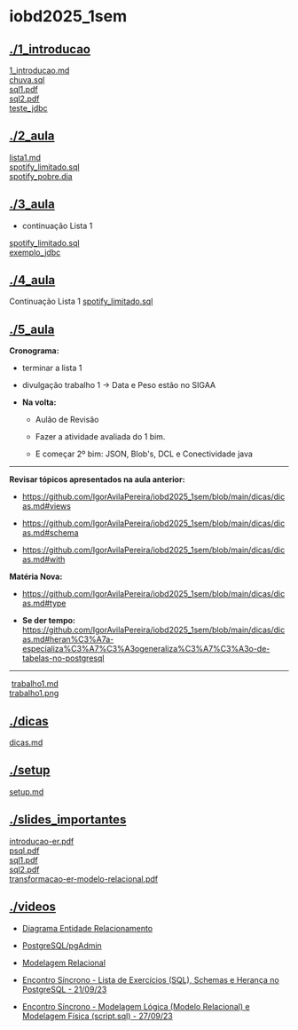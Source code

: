# iobd2025_1sem <br>
## [./1_introducao](https://github.com/IgorAvilaPereira/iobd2025_1sem/tree/main/./1_introducao) <br>
[1_introducao.md](https://github.com/IgorAvilaPereira/iobd2025_1sem/blob/main/./1_introducao/1_introducao.md) <br>
[chuva.sql](https://github.com/IgorAvilaPereira/iobd2025_1sem/blob/main/./1_introducao/chuva.sql) <br>
[sql1.pdf](https://github.com/IgorAvilaPereira/iobd2025_1sem/blob/main/./1_introducao/sql1.pdf) <br>
[sql2.pdf](https://github.com/IgorAvilaPereira/iobd2025_1sem/blob/main/./1_introducao/sql2.pdf) <br>
[teste_jdbc](https://github.com/IgorAvilaPereira/iobd2025_1sem/blob/main/./1_introducao/teste_jdbc) <br>
## [./2_aula](https://github.com/IgorAvilaPereira/iobd2025_1sem/tree/main/./2_aula) <br>
[lista1.md](https://github.com/IgorAvilaPereira/iobd2025_1sem/blob/main/./2_aula/lista1.md) <br>
[spotify_limitado.sql](https://github.com/IgorAvilaPereira/iobd2025_1sem/blob/main/./2_aula/spotify_limitado.sql) <br>
[spotify_pobre.dia](https://github.com/IgorAvilaPereira/iobd2025_1sem/blob/main/./2_aula/spotify_pobre.dia) <br>
## [./3_aula](https://github.com/IgorAvilaPereira/iobd2025_1sem/tree/main/./3_aula) <br>
* continuação Lista 1 


[spotify_limitado.sql](https://github.com/IgorAvilaPereira/iobd2025_1sem/blob/main/./3_aula/spotify_limitado.sql) <br>
[exemplo_jdbc](https://github.com/IgorAvilaPereira/iobd2025_1sem/blob/main/./3_aula/exemplo_jdbc) <br>
## [./4_aula](https://github.com/IgorAvilaPereira/iobd2025_1sem/tree/main/./4_aula) <br>
Continuação Lista 1
[spotify_limitado.sql](https://github.com/IgorAvilaPereira/iobd2025_1sem/blob/main/./4_aula/spotify_limitado.sql) <br>
## [./5_aula](https://github.com/IgorAvilaPereira/iobd2025_1sem/tree/main/./5_aula) <br>
**Cronograma:**

* terminar a lista 1

* divulgação trabalho 1 -> Data e Peso estão no SIGAA

* **Na volta:**

    * Aulão de Revisão
    
    * Fazer a atividade avaliada do 1 bim.
    
     * E começar 2º bim:  JSON, Blob's, DCL e Conectividade java

***

**Revisar tópicos apresentados na aula anterior:**

* https://github.com/IgorAvilaPereira/iobd2025_1sem/blob/main/dicas/dicas.md#views

* https://github.com/IgorAvilaPereira/iobd2025_1sem/blob/main/dicas/dicas.md#schema

* https://github.com/IgorAvilaPereira/iobd2025_1sem/blob/main/dicas/dicas.md#with


**Matéria Nova:**

* https://github.com/IgorAvilaPereira/iobd2025_1sem/blob/main/dicas/dicas.md#type

* **Se der tempo:** https://github.com/IgorAvilaPereira/iobd2025_1sem/blob/main/dicas/dicas.md#heran%C3%A7a-especializa%C3%A7%C3%A3ogeneraliza%C3%A7%C3%A3o-de-tabelas-no-postgresql

***

&nbsp;[trabalho1.md](https://github.com/IgorAvilaPereira/iobd2025_1sem/blob/main/./5_aula/trabalho1.md) <br>
[trabalho1.png](https://github.com/IgorAvilaPereira/iobd2025_1sem/blob/main/./5_aula/trabalho1.png) <br>
## [./dicas](https://github.com/IgorAvilaPereira/iobd2025_1sem/tree/main/./dicas) <br>
[dicas.md](https://github.com/IgorAvilaPereira/iobd2025_1sem/blob/main/./dicas/dicas.md) <br>
## [./setup](https://github.com/IgorAvilaPereira/iobd2025_1sem/tree/main/./setup) <br>
[setup.md](https://github.com/IgorAvilaPereira/iobd2025_1sem/blob/main/./setup/setup.md) <br>
## [./slides_importantes](https://github.com/IgorAvilaPereira/iobd2025_1sem/tree/main/./slides_importantes) <br>
[introducao-er.pdf](https://github.com/IgorAvilaPereira/iobd2025_1sem/blob/main/./slides_importantes/introducao-er.pdf) <br>
[psql.pdf](https://github.com/IgorAvilaPereira/iobd2025_1sem/blob/main/./slides_importantes/psql.pdf) <br>
[sql1.pdf](https://github.com/IgorAvilaPereira/iobd2025_1sem/blob/main/./slides_importantes/sql1.pdf) <br>
[sql2.pdf](https://github.com/IgorAvilaPereira/iobd2025_1sem/blob/main/./slides_importantes/sql2.pdf) <br>
[transformacao-er-modelo-relacional.pdf](https://github.com/IgorAvilaPereira/iobd2025_1sem/blob/main/./slides_importantes/transformacao-er-modelo-relacional.pdf) <br>
## [./videos](https://github.com/IgorAvilaPereira/iobd2025_1sem/tree/main/./videos) <br>
* [Diagrama Entidade Relacionamento](https://www.youtube.com/watch?v=Yz40xfg-Gi8&list=PLvT8P1q6jMWfdK6v25Sjhq3qwxLIAnvtk&pp=gAQB)

* [PostgreSQL/pgAdmin](https://www.youtube.com/watch?v=mH9bBlHVFRw&list=PLvT8P1q6jMWcT5op9r3RJpaiD4uWAh4zu&pp=gAQB)

* [Modelagem Relacional](https://www.youtube.com/watch?v=Aw1hnqEzPWg&list=PLvT8P1q6jMWdCXVwsdO3UAPAn743vHccK)

* [Encontro Síncrono - Lista de Exercícios (SQL), Schemas e Herança no PostgreSQL - 21/09/23](https://www.youtube.com/watch?v=yDUKRYH-HTU)

* [Encontro Síncrono - Modelagem Lógica (Modelo Relacional) e Modelagem Física (script.sql) - 27/09/23](https://www.youtube.com/watch?v=CzLUSWYwNQM&list=PLvT8P1q6jMWeItlnefnUWlASNMGA_q2Dw&index=2)
